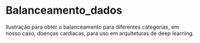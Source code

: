 # Balanceamento_dados
Ilustração para obter o balanceamento para diferentes categorias, em nosso caso, doenças cardíacas, 
para uso em arquiteturas de deep learning.
